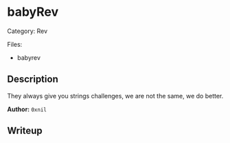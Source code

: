 # babyRev

Category: Rev

Files:
- babyrev

## Description

They always give you strings challenges, we are not the same, we do better.

**Author:** `0xnil`

## Writeup